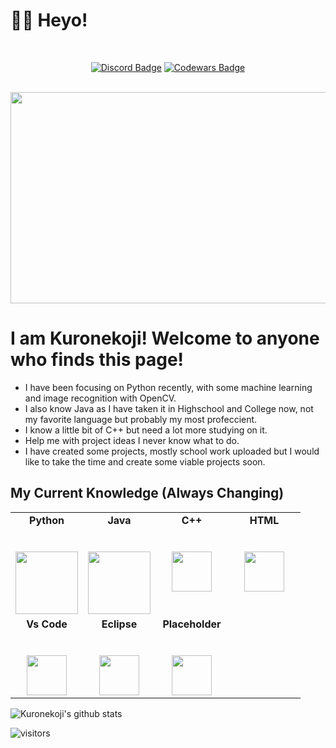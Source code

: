 # 👋🏻 Heyo!
<div align="center">
	<br>
  
[![Discord Badge](https://img.shields.io/badge/Discord-🎄%20Scylla%20🎄%230258-blue)](https://discord.com/users/🎄%20Scylla%20🎄#0258) [![Codewars Badge](https://www.codewars.com/users/ScyllaCode/badges/micro)](https://www.codewars.com/users/ScyllaCode)
 </div>
  <div align="center">
	<br>
	<img src="https://64.media.tumblr.com/b748b9e75ded478ebdab999621cee6b5/f9ded55bf6b7f505-e8/s640x960/7eef491b7a15903d6cb26cb83c81d45b80682f14.gifv" width="600" height="338">
</div>

# I am Kuronekoji! Welcome to anyone who finds this page!

-  I have been focusing on Python recently, with some machine learning and image recognition with OpenCV.
-  I also know Java as I have taken it in Highschool and College now, not my favorite language but probably my most profeccient.
-  I know a little bit of C++ but need a lot more studying on it.
-  Help me with project ideas I never know what to do.
-  I have created some projects, mostly school work uploaded but I would like to take the time and create some viable projects soon.

## My Current Knowledge (Always Changing)

<table>
  <tbody>
    <tr valign="top">
      <td width="25%" align="center">
	      <span><strong>Python</strong></span><br><br><br>
        <img height="100px" src="https://upload.wikimedia.org/wikipedia/commons/thumb/c/c3/Python-logo-notext.svg/1200px-Python-logo-notext.svg.png">
      </td>
      <td width="25%" align="center">
        <span><strong>Java</strong></span><br><br><br>
        <img height="100px" src="https://upload.wikimedia.org/wikipedia/en/thumb/3/30/Java_programming_language_logo.svg/1200px-Java_programming_language_logo.svg.png">
      </td>
      <td width="25%" align="center">
        <span><strong>C++</strong></span><br><br><br>
        <img height="64px" src="https://cdn.svgporn.com/logos/c-plusplus.svg">
      </td>
	<td width="25%" align="center">
          <span><strong>HTML</strong></span><br><br><br>
          <img height="64px" src="https://cdn.svgporn.com/logos/html-5.svg">
      </td>
     </tr>
     <tr valign="top">
        <td width="25%" align="center">
          <span><strong>Vs Code</strong></span><br><br><br>
          <img height="64px" src="https://cdn.svgporn.com/logos/visual-studio-code.svg">
      </td>
        <td width="25%" align="center">
          <span><strong>Eclipse</strong></span><br><br><br>
          <img height="64px" src="https://cdn.svgporn.com/logos/eclipse-icon.svg">
      </td>
        <td width="25%" align="center">
          <span><strong>Placeholder</strong></span><br><br><br>
          <img height="64px" src="https://cdn.svgporn.com/logos/android-icon.svg">
      </td>
  </tbody>
</table>

![Kuronekoji's github stats](https://github-readme-stats.vercel.app/api/?username=kuronekoji&show_icons=true&title_color=fff&icon_color=79ff97&text_color=9f9f9f&bg_color=151515)
<br>

![visitors](https://visitor-badge.glitch.me/badge?page_id=kuronekoji.kuronekoji)

